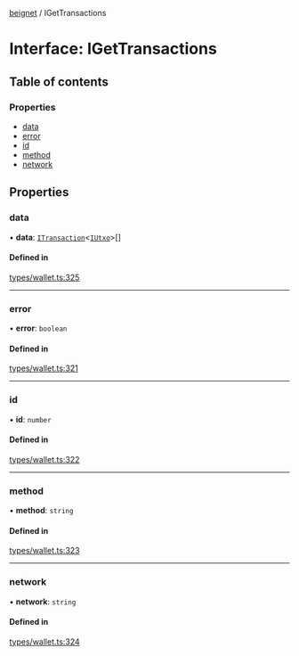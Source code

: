 [beignet](../README.md) / IGetTransactions

# Interface: IGetTransactions

## Table of contents

### Properties

- [data](IGetTransactions.md#data)
- [error](IGetTransactions.md#error)
- [id](IGetTransactions.md#id)
- [method](IGetTransactions.md#method)
- [network](IGetTransactions.md#network)

## Properties

### data

• **data**: [`ITransaction`](ITransaction.md)<[`IUtxo`](IUtxo.md)\>[]

#### Defined in

[types/wallet.ts:325](https://github.com/synonymdev/beignet/blob/05d5011/src/types/wallet.ts#L325)

___

### error

• **error**: `boolean`

#### Defined in

[types/wallet.ts:321](https://github.com/synonymdev/beignet/blob/05d5011/src/types/wallet.ts#L321)

___

### id

• **id**: `number`

#### Defined in

[types/wallet.ts:322](https://github.com/synonymdev/beignet/blob/05d5011/src/types/wallet.ts#L322)

___

### method

• **method**: `string`

#### Defined in

[types/wallet.ts:323](https://github.com/synonymdev/beignet/blob/05d5011/src/types/wallet.ts#L323)

___

### network

• **network**: `string`

#### Defined in

[types/wallet.ts:324](https://github.com/synonymdev/beignet/blob/05d5011/src/types/wallet.ts#L324)

